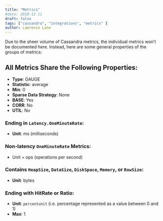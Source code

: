 ```yaml
---
title: "Metrics"
#date: 2018-12-11
draft: false
tags: ["cassandra", "integrations", "metrics" ]
author: Lawrence Lane
---
```


Due to the sheer volume of Cassandra metrics, the individual metrics won’t be documented here. Instead, here are some general properties of the groups of metrics:

## All Metrics Share the Following Properties:
- **Type**: GAUGE
- **Statistic**: average
- **Min**: 0
- **Sparse Data Strategy**: None
- **BASE**: Yes
- **CORR**: No
- **UTIL**: No

### Ending in `Latency.OneMinuteRate`:
- **Unit**: ms (milliseconds)

### Non-latency `OneMinuteRate` Metrics:
- Unit = ops (operations per second)

### Contains `HeapSize`, `DataSize`, `DiskSpace`, `Memory`, or `RowSize`:
- **Unit**: bytes

### Ending with HitRate or Ratio:
- **Unit**:  `percentunit` (i.e. percentage represented as a value between 0 and 1)
- **Max**: 1
